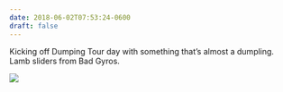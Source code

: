 ```yaml
---
date: 2018-06-02T07:53:24-0600
draft: false
---
```


Kicking off Dumping Tour day with something that’s almost a dumpling. Lamb sliders from Bad Gyros.

![](/images/2018/f0ac9e4166.jpg)

